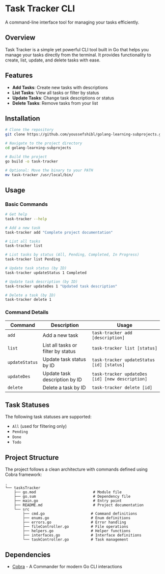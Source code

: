 # Task Tracker CLI

A command-line interface tool for managing your tasks efficiently.

## Overview

Task Tracker is a simple yet powerful CLI tool built in Go that helps you manage your tasks directly from the terminal. It provides functionality to create, list, update, and delete tasks with ease.

## Features

- **Add Tasks**: Create new tasks with descriptions
- **List Tasks**: View all tasks or filter by status
- **Update Tasks**: Change task descriptions or status
- **Delete Tasks**: Remove tasks from your list

## Installation

```bash
# Clone the repository
git clone https://github.com/youssefshibl/golang-learning-subprojects.git

# Navigate to the project directory
cd golang-learning-subprojects

# Build the project
go build -o task-tracker

# Optional: Move the binary to your PATH
mv task-tracker /usr/local/bin/
```

## Usage

### Basic Commands

```bash
# Get help
task-tracker --help

# Add a new task
task-tracker add "Complete project documentation"

# List all tasks
task-tracker list

# List tasks by status (All, Pending, Completed, In Progress)
task-tracker list Pending

# Update task status (by ID)
task-tracker updateStatus 1 Completed

# Update task description (by ID)
task-tracker updateDes 1 "Updated task description"

# Delete a task (by ID)
task-tracker delete 1
```

### Command Details

| Command | Description | Usage |
|---------|-------------|-------|
| `add` | Add a new task | `task-tracker add [description]` |
| `list` | List all tasks or filter by status | `task-tracker list [status]` |
| `updateStatus` | Update task status by ID | `task-tracker updateStatus [id] [status]` |
| `updateDes` | Update task description by ID | `task-tracker updateDes [id] [new description]` |
| `delete` | Delete a task by ID | `task-tracker delete [id]` |

## Task Statuses

The following task statuses are supported:
- `All` (used for filtering only)
- `Pending`
- `Done`
- `Todo`

## Project Structure

The project follows a clean architecture with commands defined using Cobra framework:

```
.
└── tasksTracker 
    ├── go.mod                          # Module file
    ├── go.sum                          # Dependency file
    ├── main.go                         # Entry point
    ├── README.md                       # Project documentation
    └── src
        ├── cmd.go                     # Command definitions
        ├── enums.go                   # Enum definitions
        ├── errors.go                  # Error handling
        ├── fileController.go          # File operations
        ├── helpers.go                 # Helper functions
        ├── interfaces.go              # Interface definitions
        └── taskController.go          # Task management

```

## Dependencies

- [Cobra](https://github.com/spf13/cobra) - A Commander for modern Go CLI interactions